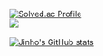 [![Solved.ac Profile](http://mazassumnida.wtf/api/generate_badge?boj=dbswlsgh1238)](https://solved.ac/dbswlsgh1238)
<br>
<img src="https://github-readme-stats.vercel.app/api/top-langs/?username=Yunjinho&layout=compact"><br><br>
[![Jinho's GitHub stats](https://github-readme-stats.vercel.app/api?username=Yunjinho)](https://github.com/Yunjinho/github-readme-stats)
